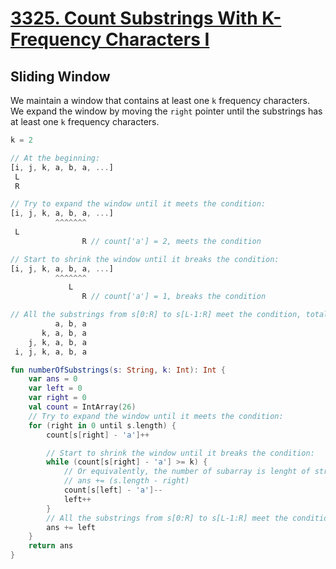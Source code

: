 # [3325. Count Substrings With K-Frequency Characters I](https://leetcode.com/problems/count-substrings-with-k-frequency-characters-i/description/)

## Sliding Window
We maintain a window that contains at least one `k` frequency characters. We expand the window by moving the `right` pointer until the substrings has at least one `k` frequency characters.

```js
k = 2

// At the beginning:
[i, j, k, a, b, a, ...]
 L 
 R

// Try to expand the window until it meets the condition:
[i, j, k, a, b, a, ...]
          ^^^^^^^
 L
                R // count['a'] = 2, meets the condition

// Start to shrink the window until it breaks the condition:
[i, j, k, a, b, a, ...]
          ^^^^^^^
             L
                R // count['a'] = 1, breaks the condition

// All the substrings from s[0:R] to s[L-1:R] meet the condition, total is L.
          a, b, a
       k, a, b, a
    j, k, a, b, a
 i, j, k, a, b, a
```

```kotlin
fun numberOfSubstrings(s: String, k: Int): Int {
    var ans = 0
    var left = 0
    var right = 0
    val count = IntArray(26)
    // Try to expand the window until it meets the condition:
    for (right in 0 until s.length) {
        count[s[right] - 'a']++

        // Start to shrink the window until it breaks the condition:
        while (count[s[right] - 'a'] >= k) {
            // Or equivalently, the number of subarray is lenght of string - remaining elements after right pointer.
            // ans += (s.length - right)
            count[s[left] - 'a']--
            left++
        }
        // All the substrings from s[0:R] to s[L-1:R] meet the condition, total is L.
        ans += left
    }
    return ans
}
```